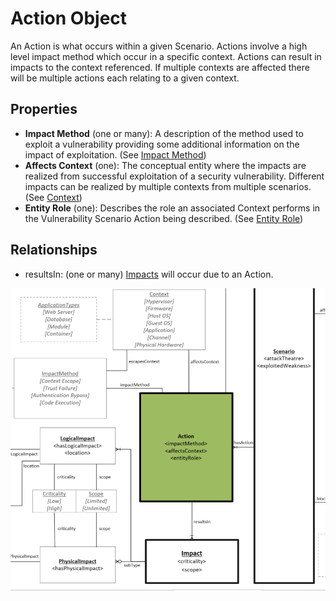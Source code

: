 # Action Object

An Action is what occurs within a given Scenario. Actions involve a high level impact method which occur in a specific context. Actions can result in impacts to the context referenced. If multiple contexts are affected there will be multiple actions each relating to a given context.

## Properties
- **Impact Method** (one or many): A description of the method used to exploit a vulnerability providing some additional information on the impact of exploitation. (See [Impact Method](../values/impact-method.md)) <br />
- **Affects Context** (one): The conceptual entity where the impacts are realized from successful exploitation of a security vulnerability. Different impacts can be realized by multiple contexts from multiple scenarios. (See [Context](../values/context.md)) <br />
- **Entity Role** (one): Describes the role an associated Context performs in the Vulnerability Scenario Action being described. (See [Entity Role](../values/entity-role.md)) <br />


## Relationships

* resultsIn: (one or many) [Impacts](impact.md) will occur due to an Action. 

![Action Graph](../figures/graphsnippets/ActionSnippet.png "Action Graph")